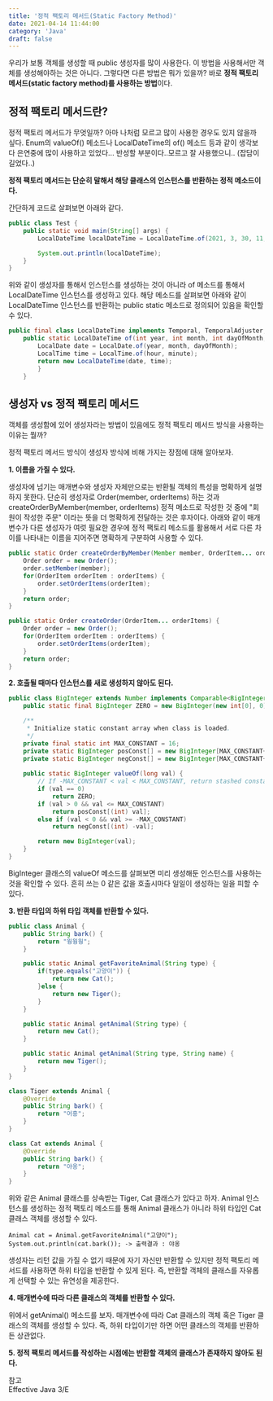 ```yaml
---
title: '정적 팩토리 메서드(Static Factory Method)'
date: 2021-04-14 11:44:00
category: 'Java'
draft: false
---
```

우리가 보통 객체를 생성할 때 public 생성자를 많이 사용한다. 이 방법을 사용해서만 객체를 생성해야하는 것은 아니다. 그렇다면 다른 방법은 뭐가 있을까?
바로 **정적 팩토리 메서드(static factory method)를 사용하는 방법**이다. 

## 정적 팩토리 메서드란?
정적 팩토리 메서드가 무엇일까? 아마 나처럼 모르고 많이 사용한 경우도 있지 않을까 싶다. Enum의 valueOf() 메소드나 LocalDateTime의 of() 메소드 등과 같이 생각보다 은연중에 많이 사용하고 있었다... 반성할 부분이다..모르고 잘 사용했으니..
(잡담이 길었다..)  

**정적 팩토리 메서드는 단순히 말해서 해당 클래스의 인스턴스를 반환하는 정적 메소드이다.** 

간단하게 코드로 살펴보면 아래와 같다. 
```java
public class Test {
    public static void main(String[] args) {
        LocalDateTime localDateTime = LocalDateTime.of(2021, 3, 30, 11, 20);

        System.out.println(localDateTime);
    }
}
```
위와 같이 생성자를 통해서 인스턴스를 생성하는 것이 아니라 of 메소드를 통해서 LocalDateTime 인스턴스를 생성하고 있다. 
해당 메소드를 살펴보면 아래와 같이 LocalDateTime 인스턴스를 반환하는 public static 메소드로 정의되어 있음을 확인할 수 있다. 
```java
public final class LocalDateTime implements Temporal, TemporalAdjuster, ChronoLocalDateTime<LocalDate>, Serializable {
    public static LocalDateTime of(int year, int month, int dayOfMonth, int hour, int minute) {
        LocalDate date = LocalDate.of(year, month, dayOfMonth);
        LocalTime time = LocalTime.of(hour, minute);
        return new LocalDateTime(date, time);
        }
    }
```

## 생성자 vs 정적 팩토리 메서드
객체를 생성함에 있어 생성자라는 방법이 있음에도 정적 팩토리 메서드 방식을 사용하는 이유는 뭘까?  

정적 팩토리 메서드 방식이 생성자 방식에 비해 가지는 장점에 대해 알아보자.

**1. 이름을 가질 수 있다.**  

생성자에 넘기는 매개변수와 생성자 자체만으로는 반환될 객체의 특성을 명확하게 설명하지 못한다.
단순히 생성자로 Order(member, orderItems) 하는 것과 createOrderByMember(member, orderItems) 정적 메소드로 작성한 것 중에 "회원이 작성한 주문" 이라는 뜻을 더 명확하게 전달하는 것은 후자이다.
아래와 같이 매개변수가 다른 생성자가 여럿 필요한 경우에 정적 팩토리 메소드를 활용해서 서로 다른 차이를 나타내는 이름을 지어주면 명확하게 구분하여 사용할 수 있다.
```java
public static Order createOrderByMember(Member member, OrderItem... orderItems) {
    Order order = new Order();
    order.setMember(member);
    for(OrderItem orderItem : orderItems) {
        order.setOrderItems(orderItem);
    }
    return order;
}

public static Order createOrder(OrderItem... orderItems) {
    Order order = new Order();
    for(OrderItem orderItem : orderItems) {
        order.setOrderItems(orderItem);
    }
    return order; 
}
```

**2. 호출될 때마다 인스턴스를 새로 생성하지 않아도 된다.**

```java
public class BigInteger extends Number implements Comparable<BigInteger> {
    public static final BigInteger ZERO = new BigInteger(new int[0], 0);

    /**
     * Initialize static constant array when class is loaded.
     */
    private final static int MAX_CONSTANT = 16;
    private static BigInteger posConst[] = new BigInteger[MAX_CONSTANT+1];
    private static BigInteger negConst[] = new BigInteger[MAX_CONSTANT+1];
    
    public static BigInteger valueOf(long val) {
        // If -MAX_CONSTANT < val < MAX_CONSTANT, return stashed constant
        if (val == 0)
            return ZERO;
        if (val > 0 && val <= MAX_CONSTANT)
            return posConst[(int) val];
        else if (val < 0 && val >= -MAX_CONSTANT)
            return negConst[(int) -val];

        return new BigInteger(val);
    }
}
```
BigInteger 클래스의 valueOf 메소드를 살펴보면 미리 생성해둔 인스턴스를 사용하는 것을 확인할 수 있다. 흔히 쓰는 0 같은 값을 호출시마다 일일이 생성하는 일을 피할 수 있다.

**3. 반환 타입의 하위 타입 객체를 반환할 수 있다.**  
```java
public class Animal {
    public String bark() {
        return "웡웡웡";
    }

    public static Animal getFavoriteAnimal(String type) {
        if(type.equals("고양이")) {
            return new Cat();
        }else {
            return new Tiger();
        }
    }

    public static Animal getAnimal(String type) {
        return new Cat();
    }

    public static Animal getAnimal(String type, String name) {
        return new Tiger();
    }
}

class Tiger extends Animal {
    @Override
    public String bark() {
        return "어흥";
    }
}

class Cat extends Animal {
    @Override
    public String bark() {
        return "야옹";
    }
}
```
위와 같은 Animal 클래스를 상속받는 Tiger, Cat 클래스가 있다고 하자.
Animal 인스턴스를 생성하는 정적 팩토리 메소드를 통해 Animal 클래스가 아니라 하위 타입인 Cat 클래스 객체를 생성할 수 있다. 
```text
Animal cat = Animal.getFavoriteAnimal("고양이");
System.out.println(cat.bark()); -> 출력결과 : 야옹
```
생성자는 리턴 값을 가질 수 없기 때문에 자기 자신만 반환할 수 있지만 정적 팩토리 메서드를 사용하면 하위 타입을 반환할 수 있게 된다.
즉, 반환할 객체의 클래스를 자유롭게 선택할 수 있는 유연성을 제공한다.

**4. 매개변수에 따라 다른 클래스의 객체를 반환할 수 있다.**  

위에서 getAnimal() 메소드를 보자. 매개변수에 따라 Cat 클래스의 객체 혹은 Tiger 클래스의 객체를 생성할 수 있다.
즉, 하위 타입이기만 하면 어떤 클래스의 객체를 반환하든 상관없다.

**5. 정적 팩토리 메서드를 작성하는 시점에는 반환할 객체의 클래스가 존재하지 않아도 된다.**

참고  
Effective Java 3/E
